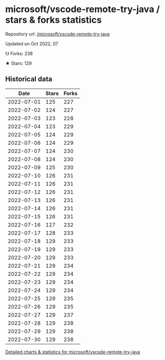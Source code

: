 # microsoft/vscode-remote-try-java / stars & forks statistics

Repository url: [/microsoft/vscode-remote-try-java](https://github.com/microsoft/vscode-remote-try-java)

Updated on Oct 2022, 07

☋ Forks: 238

★ Stars: 129

## Historical data
| Date | Stars | Forks |
|------|-------|-------|
| 2022-07-01 | 125 | 227 | 
| 2022-07-02 | 124 | 227 | 
| 2022-07-03 | 123 | 228 | 
| 2022-07-04 | 123 | 229 | 
| 2022-07-05 | 124 | 229 | 
| 2022-07-06 | 124 | 229 | 
| 2022-07-07 | 124 | 230 | 
| 2022-07-08 | 124 | 230 | 
| 2022-07-09 | 125 | 230 | 
| 2022-07-10 | 126 | 231 | 
| 2022-07-11 | 126 | 231 | 
| 2022-07-12 | 126 | 231 | 
| 2022-07-13 | 126 | 231 | 
| 2022-07-14 | 126 | 231 | 
| 2022-07-15 | 126 | 231 | 
| 2022-07-16 | 127 | 232 | 
| 2022-07-17 | 128 | 233 | 
| 2022-07-18 | 129 | 233 | 
| 2022-07-19 | 129 | 233 | 
| 2022-07-20 | 129 | 233 | 
| 2022-07-21 | 129 | 234 | 
| 2022-07-22 | 129 | 234 | 
| 2022-07-23 | 129 | 234 | 
| 2022-07-24 | 129 | 234 | 
| 2022-07-25 | 129 | 235 | 
| 2022-07-26 | 129 | 235 | 
| 2022-07-27 | 129 | 237 | 
| 2022-07-28 | 129 | 238 | 
| 2022-07-29 | 129 | 238 | 
| 2022-07-30 | 129 | 238 | 


[Detailed charts & statistics for microsoft/vscode-remote-try-java](https://reviewgithub.com/rep/microsoft/vscode-remote-try-java)

